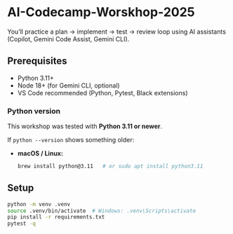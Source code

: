# AI-Codecamp-Worskhop-2025

You’ll practice a plan → implement → test → review loop using AI assistants (Copilot, Gemini Code Assist, Gemini CLI).

## Prerequisites
- Python 3.11+
- Node 18+ (for Gemini CLI, optional)
- VS Code recommended (Python, Pytest, Black extensions)

### Python version
This workshop was tested with **Python 3.11 or newer**.

If `python --version` shows something older:
- **macOS / Linux:**  
  ```bash
  brew install python@3.11   # or sudo apt install python3.11


## Setup
```bash
python -m venv .venv
source .venv/bin/activate  # Windows: .venv\Scripts\activate
pip install -r requirements.txt
pytest -q
